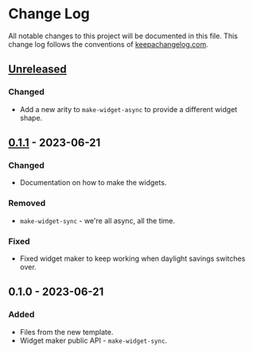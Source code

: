 # Change Log
All notable changes to this project will be documented in this file. This change log follows the conventions of [keepachangelog.com](http://keepachangelog.com/).

## [Unreleased]
### Changed
- Add a new arity to `make-widget-async` to provide a different widget shape.

## [0.1.1] - 2023-06-21
### Changed
- Documentation on how to make the widgets.

### Removed
- `make-widget-sync` - we're all async, all the time.

### Fixed
- Fixed widget maker to keep working when daylight savings switches over.

## 0.1.0 - 2023-06-21
### Added
- Files from the new template.
- Widget maker public API - `make-widget-sync`.

[Unreleased]: https://github.com/pilosus/next-jdbc-test/compare/0.1.1...HEAD
[0.1.1]: https://github.com/pilosus/next-jdbc-test/compare/0.1.0...0.1.1
